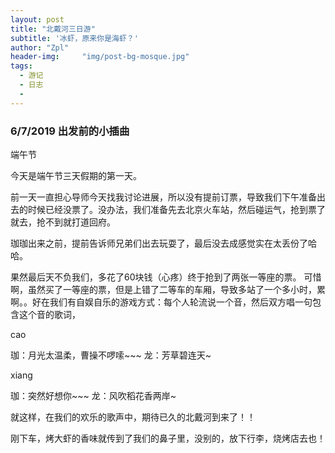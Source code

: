 ```yaml
---
layout: post
title: "北戴河三日游"
subtitle: '冰虾，原来你是海虾？'
author: "Zpl"
header-img:     "img/post-bg-mosque.jpg"
tags:
  - 游记
  - 日志
  - 
---
```


### 6/7/2019 出发前的小插曲

端午节

今天是端午节三天假期的第一天。

前一天一直担心导师今天找我讨论进展，所以没有提前订票，导致我们下午准备出去的时候已经没票了。没办法，我们准备先去北京火车站，然后碰运气，抢到票了就去，抢不到就打道回府。

珈珈出来之前，提前告诉师兄弟们出去玩耍了，最后没去成感觉实在太丢份了哈哈。

果然最后天不负我们，多花了60块钱（心疼）终于抢到了两张一等座的票。
可惜啊，虽然买了一等座的票，但是上错了二等车的车厢，导致多站了一个多小时，累啊。。好在我们有自娱自乐的游戏方式：每个人轮流说一个音，然后双方唱一句包含这个音的歌词，

cao 

珈：月光太温柔，曹操不啰嗦~~~
龙：芳草碧连天~

xiang

珈：突然好想你~~~
龙：风吹稻花香两岸~

就这样，在我们的欢乐的歌声中，期待已久的北戴河到来了！！

刚下车，烤大虾的香味就传到了我们的鼻子里，没别的，放下行李，烧烤店去也！


